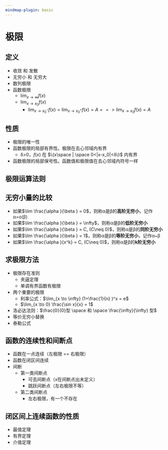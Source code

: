 ```yaml
---
mindmap-plugin: basic
---
```

# 极限
## 定义
- 收敛 和 发散
- 无穷小 和 无穷大
- 数列极限
- 函数极限
	- $\lim_{x \to \infty} f(x)$
	- $\lim_{x \to x_0} f(x)$ 
		- $\lim_{x \to x_0^-} f(x) = \lim_{x \to x_0^+} f(x) = A  ==> \lim_{x \to x_0} f(x) = A$
## 性质
- 极限的唯一性
- 函数极限的局部有界性。极限在去心邻域内有界
	- δ>0，$f(x)$ 在 $\{x\space  | \space 0<|x-x_0|<δ\}$ 内有界
- 函数极限的局部保号性。函数值和极限值在去心邻域内符号一样

## 极限运算法则

## 无穷小量的比较
- 如果$\lim  \frac{\alpha }{\beta } = 0$，则称α是β的**高阶无穷小**，记作α=o(β)
- 如果$\lim  \frac{\alpha }{\beta } = \infty$，则称α是β的**低阶无穷小**
- 如果$\lim  \frac{\alpha }{\beta } = C, (C\neq  0)$，则称α是β的**同阶无穷小**
- 如果$\lim  \frac{\alpha }{\beta } = 1$，则称α是β的**等阶无穷小**，记作α~β
- 如果$\lim  \frac{\alpha }{x^k} = C, (C\neq  0)$，则称α是β的**k阶无穷小**
## 求极限方法
- 极限存在准则
	- 夹逼定理
	- 单调有界函数有极限
- 两个重要的极限
	- 利率公式：$\lim_{x \to \infty} (1+\frac{1}{n}  )^x = e$
	- $\lim_{x \to 0} \frac{\sin x}{x} = 1$
- 洛必达法则：$\frac{0}{0}型 \space 和 \space \frac{\infty}{\infty} 型$
- 等价无穷小替换
- 泰勒公式

## 函数的连续性和间断点
- 函数在一点连续（左极限 == 右极限）
- 函数在闭区间连续
- 间断
	- 第一类间断点
		- 可去间断点（x在间断点出未定义）
		- 跳跃间断点（左右极限不等）
	- 第二类间断点
		- 左右极限，有一个不存在

## 闭区间上连续函数的性质
- 最值定理
- 有界定理
- 介值定理

